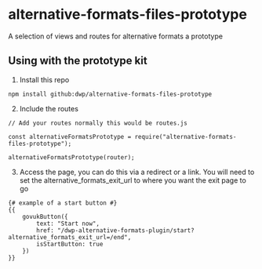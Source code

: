 # alternative-formats-files-prototype

A selection of views and routes for alternative formats a prototype

## Using with the prototype kit

1. Install this repo

```
npm install github:dwp/alternative-formats-files-prototype
```

2. Include the routes

```
// Add your routes normally this would be routes.js

const alternativeFormatsPrototype = require("alternative-formats-files-prototype");

alternativeFormatsPrototype(router);
```

3. Access the page, you can do this via a redirect or a link. You will need to set the alternative_formats_exit_url to where you want the exit page to go

```
{# example of a start button #}
{{ 
    govukButton({
        text: "Start now",
        href: "/dwp-alternative-formats-plugin/start?alternative_formats_exit_url=/end",
        isStartButton: true
    })
}}
```
